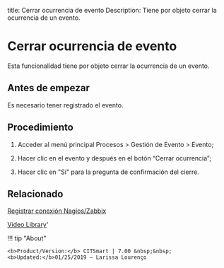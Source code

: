 title:  Cerrar ocurrencia de evento
Description: Tiene por objeto cerrar la ocurrencia de un evento.
# Cerrar ocurrencia de evento
Esta funcionalidad tiene por objeto cerrar la ocurrencia de un evento.

Antes de empezar
----------------

Es necesario tener registrado el evento.

Procedimiento
-------------

1.  Acceder al menú principal Procesos \> Gestión de Evento \> Evento;

2.  Hacer clic en el evento y después en el botón “Cerrar ocurrencia”;

3.  Hacer clic en "Sí" para la pregunta de confirmación del cierre.

Relacionado
------------

[Registrar conexión Nagios/Zabbix](/es-es/citsmart-7/processes/event/configuration/register-nagios-zabbix-connection.html)

<i class='fa fa-youtube-play  fa-2x' style='color:#97ce17;vertical-align: middle;'> </i> [Video Library](https://www.youtube.com/playlist?list=PLB5qK2uzf2RNEIr_hUNAaOjTln3E-3K7n)'

!!! tip "About"

    <b>Product/Version:</b> CITSmart | 7.00 &nbsp;&nbsp;
    <b>Updated:</b>01/25/2019 – Larissa Lourenço

